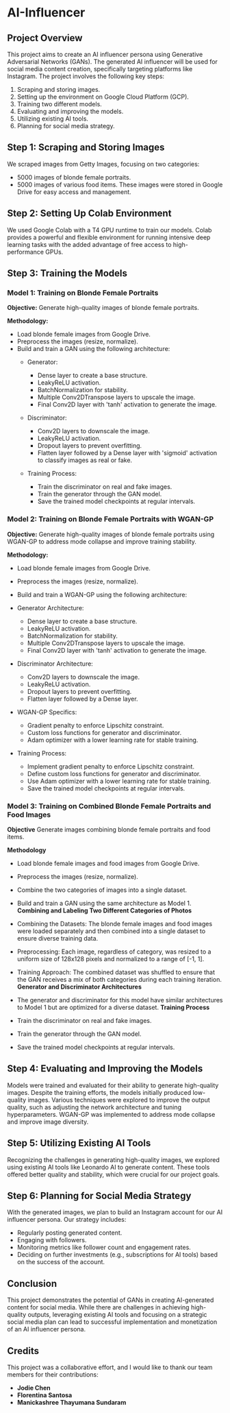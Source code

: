 # AI-Influencer
## Project Overview
This project aims to create an AI influencer persona using Generative Adversarial Networks (GANs). The generated AI influencer will be used for social media content creation, specifically targeting platforms like Instagram. The project involves the following key steps:

1. Scraping and storing images.
2. Setting up the environment on Google Cloud Platform (GCP).
3. Training two different models.
4. Evaluating and improving the models.
5. Utilizing existing AI tools.
6. Planning for social media strategy.
## Step 1: Scraping and Storing Images
We scraped images from Getty Images, focusing on two categories:

- 5000 images of blonde female portraits.
- 5000 images of various food items.
These images were stored in Google Drive for easy access and management.

## Step 2: Setting Up Colab Environment
We used Google Colab with a T4 GPU runtime to train our models. Colab provides a powerful and flexible environment for running intensive deep learning tasks with the added advantage of free access to high-performance GPUs.

## Step 3: Training the Models
### Model 1: Training on Blonde Female Portraits
**Objective:** Generate high-quality images of blonde female portraits.

**Methodology:**

- Load blonde female images from Google Drive.
- Preprocess the images (resize, normalize).
- Build and train a GAN using the following architecture:
  - Generator:
    - Dense layer to create a base structure.
    - LeakyReLU activation.
    - BatchNormalization for stability.
    - Multiple Conv2DTranspose layers to upscale the image.
    - Final Conv2D layer with 'tanh' activation to generate the image.

  - Discriminator:
    - Conv2D layers to downscale the image.
    - LeakyReLU activation.
    - Dropout layers to prevent overfitting.
    - Flatten layer followed by a Dense layer with 'sigmoid' activation to classify images as real or fake.
  - Training Process:
    - Train the discriminator on real and fake images.
    - Train the generator through the GAN model.
    - Save the trained model checkpoints at regular intervals.
### Model 2: Training on Blonde Female Portraits with WGAN-GP
**Objective:** Generate high-quality images of blonde female portraits using WGAN-GP to address mode collapse and improve training stability.

**Methodology:**

- Load blonde female images from Google Drive.
- Preprocess the images (resize, normalize).
- Build and train a WGAN-GP using the following architecture:
- Generator Architecture:

  - Dense layer to create a base structure.
  - LeakyReLU activation.
  - BatchNormalization for stability.
  - Multiple Conv2DTranspose layers to upscale the image.
  - Final Conv2D layer with 'tanh' activation to generate the image.
- Discriminator Architecture:

  - Conv2D layers to downscale the image.
  - LeakyReLU activation.
  - Dropout layers to prevent overfitting.
  - Flatten layer followed by a Dense layer.
- WGAN-GP Specifics:

  - Gradient penalty to enforce Lipschitz constraint.
  - Custom loss functions for generator and discriminator.
  - Adam optimizer with a lower learning rate for stable training.
- Training Process:
  
  - Implement gradient penalty to enforce Lipschitz constraint.
  - Define custom loss functions for generator and discriminator.
  - Use Adam optimizer with a lower learning rate for stable training.
  - Save the trained model checkpoints at regular intervals.
 
### Model 3: Training on Combined Blonde Female Portraits and Food Images
**Objective** Generate images combining blonde female portraits and food items.

**Methodology**

- Load blonde female images and food images from Google Drive.
- Preprocess the images (resize, normalize).
- Combine the two categories of images into a single dataset.
- Build and train a GAN using the same architecture as Model 1.
**Combining and Labeling Two Different Categories of Photos**

- Combining the Datasets: The blonde female images and food images were loaded separately and then combined into a single dataset to ensure diverse training data.
- Preprocessing: Each image, regardless of category, was resized to a uniform size of 128x128 pixels and normalized to a range of [-1, 1].
- Training Approach: The combined dataset was shuffled to ensure that the GAN receives a mix of both categories during each training iteration.
**Generator and Discriminator Architectures**

- The generator and discriminator for this model have similar architectures to Model 1 but are optimized for a diverse dataset.
**Training Process**

- Train the discriminator on real and fake images.
- Train the generator through the GAN model.
- Save the trained model checkpoints at regular intervals.

## Step 4: Evaluating and Improving the Models
Models were trained and evaluated for their ability to generate high-quality images. Despite the training efforts, the models initially produced low-quality images. Various techniques were explored to improve the output quality, such as adjusting the network architecture and tuning hyperparameters. WGAN-GP was implemented to address mode collapse and improve image diversity.

## Step 5: Utilizing Existing AI Tools
Recognizing the challenges in generating high-quality images, we explored using existing AI tools like Leonardo AI to generate content. These tools offered better quality and stability, which were crucial for our project goals.

## Step 6: Planning for Social Media Strategy
With the generated images, we plan to build an Instagram account for our AI influencer persona. Our strategy includes:

- Regularly posting generated content.
- Engaging with followers.
- Monitoring metrics like follower count and engagement rates.
- Deciding on further investments (e.g., subscriptions for AI tools) based on the success of the account.
## Conclusion
This project demonstrates the potential of GANs in creating AI-generated content for social media. While there are challenges in achieving high-quality outputs, leveraging existing AI tools and focusing on a strategic social media plan can lead to successful implementation and monetization of an AI influencer persona.
## Credits
This project was a collaborative effort, and I would like to thank our team members for their contributions:

- **Jodie Chen**
- **Florentina Santosa**
- **Manickashree Thayumana Sundaram**
